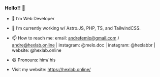 ### Hello!! 👋

- 🔭 I’m Web Developer
- 🌱 I’m currently working w/ Astro.JS, PHP, TS, and TailwindCSS.
- 📫 How to reach me: email: andrefemlo@gmail.com / andre@hexlab.online | instagram: @melo.doc | instagram: @hexlabbr | website: @hexlab.online
- 😄 Pronouns: him/ his

- Visit my website: https://hexlab.online/
